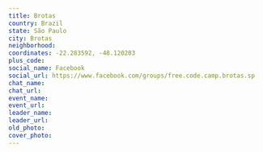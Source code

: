 ```yaml
---
title: Brotas
country: Brazil
state: São Paulo
city: Brotas
neighborhood: 
coordinates: -22.283592, -48.120203
plus_code:
social_name: Facebook
social_url: https://www.facebook.com/groups/free.code.camp.brotas.sp
chat_name:
chat_url:
event_name:
event_url:
leader_name:
leader_url:
old_photo: 
cover_photo:
---
```

